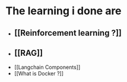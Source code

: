 # The learning i done are

- ## [[Reinforcement learning ?]]
- ## [[RAG]]
- [[Langchain Components]]
- [[What is Docker ?]]

